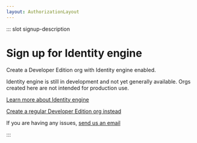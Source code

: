 ```yaml
---
layout: AuthorizationLayout
---
```


::: slot signup-description
 # Sign up for Identity engine

Create a Developer Edition org with Identity engine enabled.

Identity engine is still in development and not yet generally available. Orgs created here are not intended for production use.

<a href="https://developer.okta.com/docs/concepts/ie-intro/" target="_blank">Learn more about Identity engine</a>

<a href="/signup/">Create a regular Developer Edition org instead</a>

If you are having any issues, <a href="mailto:developers@okta.com?body=Dear%20Developer%20Support%2C%0A%20%0AMy%20name%20is%20%5Binsert%20first%20and%20last%20name%5D.%20I%20need%20help%20to%20resolve%20an%20issue%20with%20%5Binsert%20what%20integration.%20Eg%3A%20SCIM%2C%20OIDC%2C%20SAML%5D%20integration%20for%20Identity%20Engine.%20%0A%20%0AFind%20the%20issue%20details%20below%3A%0A%20%0AOkta%20Org%20Subdomain%3A%20%5BExamples%3A%20acme.okta.com%2C%20acme.oktapreview.com%5D%0AApp%20Name%3A%0AApp%20Instance%20URL%3A%20%0A%5BIn%20the%20Admin%20Console%20for%20your%20dev%20org%2C%20click%20Applications%2C%20click%20on%20the%20name%20of%20the%20app.%20In%20your%20web%20browser%2C%20click%20on%20the%20address%20bar%20showing%20the%20application%E2%80%99s%20URL%2C%20then%20copy%20and%20paste%20it%20above%5D%0A%20%0AIssue%20Description%3A%20%0AReproduction%20Steps%3A%20%0AIs%20the%20issue%20seen%20only%20in%20Identity%20Engine%20enabled%20Okta%20org%3F%20Did%20it%20work%20in%20Okta%20Classic%20org%3F%3A%0ADetails%20of%20logs%20attached%3A%0A%20%0AAny%20other%20details%3A%20%5BExamples%3A%20environment%20specific%20details%2C%20software%20versions%20used%5D">send us an email</a>

:::

<SignUpOiePreview />

